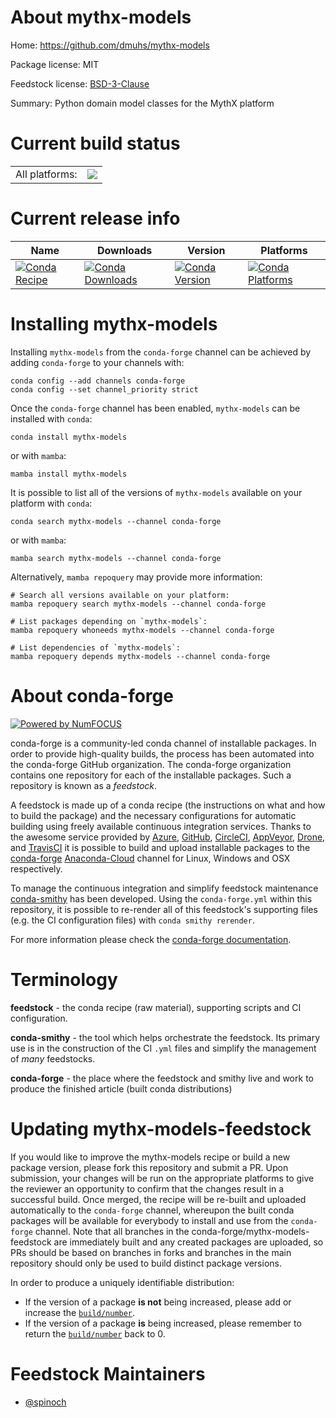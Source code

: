 About mythx-models
==================

Home: https://github.com/dmuhs/mythx-models

Package license: MIT

Feedstock license: [BSD-3-Clause](https://github.com/conda-forge/mythx-models-feedstock/blob/main/LICENSE.txt)

Summary: Python domain model classes for the MythX platform

Current build status
====================


<table><tr><td>All platforms:</td>
    <td>
      <a href="https://dev.azure.com/conda-forge/feedstock-builds/_build/latest?definitionId=12343&branchName=main">
        <img src="https://dev.azure.com/conda-forge/feedstock-builds/_apis/build/status/mythx-models-feedstock?branchName=main">
      </a>
    </td>
  </tr>
</table>

Current release info
====================

| Name | Downloads | Version | Platforms |
| --- | --- | --- | --- |
| [![Conda Recipe](https://img.shields.io/badge/recipe-mythx--models-green.svg)](https://anaconda.org/conda-forge/mythx-models) | [![Conda Downloads](https://img.shields.io/conda/dn/conda-forge/mythx-models.svg)](https://anaconda.org/conda-forge/mythx-models) | [![Conda Version](https://img.shields.io/conda/vn/conda-forge/mythx-models.svg)](https://anaconda.org/conda-forge/mythx-models) | [![Conda Platforms](https://img.shields.io/conda/pn/conda-forge/mythx-models.svg)](https://anaconda.org/conda-forge/mythx-models) |

Installing mythx-models
=======================

Installing `mythx-models` from the `conda-forge` channel can be achieved by adding `conda-forge` to your channels with:

```
conda config --add channels conda-forge
conda config --set channel_priority strict
```

Once the `conda-forge` channel has been enabled, `mythx-models` can be installed with `conda`:

```
conda install mythx-models
```

or with `mamba`:

```
mamba install mythx-models
```

It is possible to list all of the versions of `mythx-models` available on your platform with `conda`:

```
conda search mythx-models --channel conda-forge
```

or with `mamba`:

```
mamba search mythx-models --channel conda-forge
```

Alternatively, `mamba repoquery` may provide more information:

```
# Search all versions available on your platform:
mamba repoquery search mythx-models --channel conda-forge

# List packages depending on `mythx-models`:
mamba repoquery whoneeds mythx-models --channel conda-forge

# List dependencies of `mythx-models`:
mamba repoquery depends mythx-models --channel conda-forge
```


About conda-forge
=================

[![Powered by
NumFOCUS](https://img.shields.io/badge/powered%20by-NumFOCUS-orange.svg?style=flat&colorA=E1523D&colorB=007D8A)](https://numfocus.org)

conda-forge is a community-led conda channel of installable packages.
In order to provide high-quality builds, the process has been automated into the
conda-forge GitHub organization. The conda-forge organization contains one repository
for each of the installable packages. Such a repository is known as a *feedstock*.

A feedstock is made up of a conda recipe (the instructions on what and how to build
the package) and the necessary configurations for automatic building using freely
available continuous integration services. Thanks to the awesome service provided by
[Azure](https://azure.microsoft.com/en-us/services/devops/), [GitHub](https://github.com/),
[CircleCI](https://circleci.com/), [AppVeyor](https://www.appveyor.com/),
[Drone](https://cloud.drone.io/welcome), and [TravisCI](https://travis-ci.com/)
it is possible to build and upload installable packages to the
[conda-forge](https://anaconda.org/conda-forge) [Anaconda-Cloud](https://anaconda.org/)
channel for Linux, Windows and OSX respectively.

To manage the continuous integration and simplify feedstock maintenance
[conda-smithy](https://github.com/conda-forge/conda-smithy) has been developed.
Using the ``conda-forge.yml`` within this repository, it is possible to re-render all of
this feedstock's supporting files (e.g. the CI configuration files) with ``conda smithy rerender``.

For more information please check the [conda-forge documentation](https://conda-forge.org/docs/).

Terminology
===========

**feedstock** - the conda recipe (raw material), supporting scripts and CI configuration.

**conda-smithy** - the tool which helps orchestrate the feedstock.
                   Its primary use is in the construction of the CI ``.yml`` files
                   and simplify the management of *many* feedstocks.

**conda-forge** - the place where the feedstock and smithy live and work to
                  produce the finished article (built conda distributions)


Updating mythx-models-feedstock
===============================

If you would like to improve the mythx-models recipe or build a new
package version, please fork this repository and submit a PR. Upon submission,
your changes will be run on the appropriate platforms to give the reviewer an
opportunity to confirm that the changes result in a successful build. Once
merged, the recipe will be re-built and uploaded automatically to the
`conda-forge` channel, whereupon the built conda packages will be available for
everybody to install and use from the `conda-forge` channel.
Note that all branches in the conda-forge/mythx-models-feedstock are
immediately built and any created packages are uploaded, so PRs should be based
on branches in forks and branches in the main repository should only be used to
build distinct package versions.

In order to produce a uniquely identifiable distribution:
 * If the version of a package **is not** being increased, please add or increase
   the [``build/number``](https://docs.conda.io/projects/conda-build/en/latest/resources/define-metadata.html#build-number-and-string).
 * If the version of a package **is** being increased, please remember to return
   the [``build/number``](https://docs.conda.io/projects/conda-build/en/latest/resources/define-metadata.html#build-number-and-string)
   back to 0.

Feedstock Maintainers
=====================

* [@spinoch](https://github.com/spinoch/)

